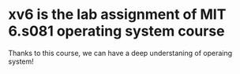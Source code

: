 # xv6 is the lab assignment of MIT 6.s081 operating system course
Thanks to this course, we can have a deep understaning of operaing system!
